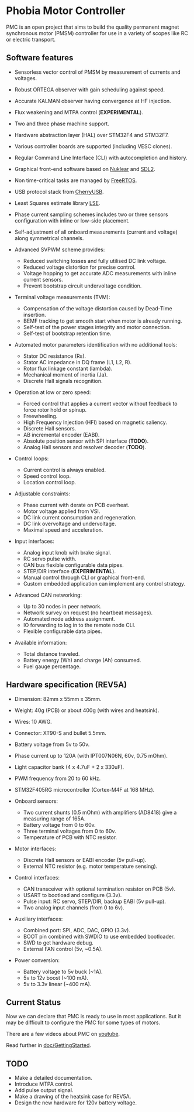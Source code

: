 # Phobia Motor Controller

PMC is an open project that aims to build the quality permanent magnet
synchronous motor (PMSM) controller for use in a variety of scopes like RC or
electric transport.

## Software features

* Sensorless vector control of PMSM by measurement of currents and voltages.
* Robust ORTEGA observer with gain scheduling against speed.
* Accurate KALMAN observer having convergence at HF injection.
* Flux weakening and MTPA control (**EXPERIMENTAL**).
* Two and three phase machine support.
* Hardware abstraction layer (HAL) over STM32F4 and STM32F7.
* Various controller boards are supported (including VESC clones).
* Regular Command Line Interface (CLI) with autocompletion and history.
* Graphical front-end software based on
  [Nuklear](https://github.com/Immediate-Mode-UI/Nuklear) and
  [SDL2](https://www.libsdl.org/).
* Non time-critical tasks are managed by
  [FreeRTOS](http://www.freertos.org/).
* USB protocol stack from
  [CherryUSB](https://github.com/sakumisu/CherryUSB).
* Least Squares estimate library
  [LSE](https://github.com/rombrew/lse).

* Phase current sampling schemes includes two or three sensors configuration
  with inline or low-side placement.
* Self-adjustment of all onboard measurements (current and voltage) along
  symmetrical channels.

* Advanced SVPWM scheme provides:
	* Reduced switching losses and fully utilised DC link voltage.
	* Reduced voltage distortion for precise control.
	* Voltage hopping to get accurate ADC measurements with inline current sensors.
	* Prevent bootstrap circuit undervoltage condition.

* Terminal voltage measurements (TVM):
	* Compensation of the voltage distortion caused by Dead-Time insertion.
	* BEMF tracking to get smooth start when motor is already running.
	* Self-test of the power stages integrity and motor connection.
	* Self-test of bootstrap retention time.

* Automated motor parameters identification with no additional tools:
	* Stator DC resistance (Rs).
	* Stator AC impedance in DQ frame (L1, L2, R).
	* Rotor flux linkage constant (lambda).
	* Mechanical moment of inertia (Ja).
	* Discrete Hall signals recognition.

* Operation at low or zero speed:
	* Forced control that applies a current vector without feedback to
	  force rotor hold or spinup.
	* Freewheeling.
	* High Frequency Injection (HFI) based on magnetic saliency.
	* Discrete Hall sensors.
	* AB incremental encoder (EABI).
	* Absolute position sensor with SPI interface (**TODO**).
	* Analog Hall sensors and resolver decoder (**TODO**).

* Control loops:
	* Current control is always enabled.
	* Speed control loop.
	* Location control loop.

* Adjustable constraints:
	* Phase current with derate on PCB overheat.
	* Motor voltage applied from VSI.
	* DC link current consumption and regeneration.
	* DC link overvoltage and undervoltage.
	* Maximal speed and acceleration.

* Input interfaces:
	* Analog input knob with brake signal.
	* RC servo pulse width.
	* CAN bus flexible configurable data pipes.
	* STEP/DIR interface (**EXPERIMENTAL**).
	* Manual control through CLI or graphical front-end.
	* Custom embedded application can implement any control strategy.

* Advanced CAN networking:
	* Up to 30 nodes in peer network.
	* Network survey on request (no heartbeat messages).
	* Automated node address assignment.
	* IO forwarding to log in to the remote node CLI.
	* Flexible configurable data pipes.

* Available information:
	* Total distance traveled.
	* Battery energy (Wh) and charge (Ah) consumed.
	* Fuel gauge percentage.

## Hardware specification (**REV5A**)

* Dimension: 82mm x 55mm x 35mm.
* Weight: 40g (PCB) or about 400g (with wires and heatsink).
* Wires: 10 AWG.
* Connector: XT90-S and bullet 5.5mm.
* Battery voltage from 5v to 50v.
* Phase current up to 120A (with IPT007N06N, 60v, 0.75 mOhm).
* Light capacitor bank (4 x 4.7uF + 2 x 330uF).
* PWM frequency from 20 to 60 kHz.
* STM32F405RG microcontroller (Cortex-M4F at 168 MHz).

* Onboard sensors:
	* Two current shunts (0.5 mOhm) with amplifiers (AD8418) give a
	  measuring range of 165A.
	* Battery voltage from 0 to 60v.
	* Three terminal voltages from 0 to 60v.
	* Temperature of PCB with NTC resistor.

* Motor interfaces:
	* Discrete Hall sensors or EABI encoder (5v pull-up).
	* External NTC resistor (e.g. motor temperature sensing).

* Control interfaces:
	* CAN transceiver with optional termination resistor on PCB (5v).
	* USART to bootload and configure (3.3v).
	* Pulse input: RC servo, STEP/DIR, backup EABI (5v pull-up).
	* Two analog input channels (from 0 to 6v).

* Auxiliary interfaces:
	* Combined port: SPI, ADC, DAC, GPIO (3.3v).
	* BOOT pin combined with SWDIO to use embedded bootloader.
	* SWD to get hardware debug.
	* External FAN control (5v, ~0.5A).

* Power conversion:
	* Battery voltage to 5v buck (~1A).
	* 5v to 12v boost (~100 mA).
	* 5v to 3.3v linear (~400 mA).

## Current Status

Now we can declare that PMC is ready to use in most applications. But it may be
difficult to configure the PMC for some types of motors.

There are a few videos about PMC on [youtube](https://www.youtube.com/@romblv).

Read further in [doc/GettingStarted](doc/GettingStarted.md).

## TODO

* Make a detailed documentation.
* Introduce MTPA control.
* Add pulse output signal.
* Make a drawing of the heatsink case for REV5A.
* Design the new hardware for 120v battery voltage.

